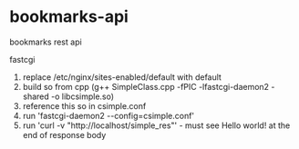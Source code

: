 # bookmarks-api
bookmarks rest api

fastcgi
1. replace /etc/nginx/sites-enabled/default with default
1. build so from cpp (g++ SimpleClass.cpp -fPIC -lfastcgi-daemon2 -shared -o libcsimple.so)
2. reference this so in csimple.conf
3. run 'fastcgi-daemon2 --config=csimple.conf'
4. run 'curl -v "http://localhost/simple_res"' - must see Hello world! at the end of response body
